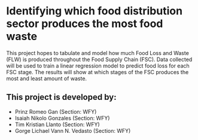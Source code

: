 # Identifying which food distribution sector produces the most food waste

This project hopes to tabulate and model how much Food Loss and Waste (FLW) is produced throughout the Food Supply Chain (FSC). Data collected will be used to train a linear regression model to predict food loss for each FSC stage. The results will show at which stages of the FSC produces the most and least amount of waste.


## This project is developed by: 
- Prinz Romeo Gan  (Section: WFY)
- Isaiah Nikolo Gonzales (Section: WFY)
- Tim Kristian Llanto (Section: WFY)
- Gorge Lichael Vann N. Vedasto (Section: WFY)
